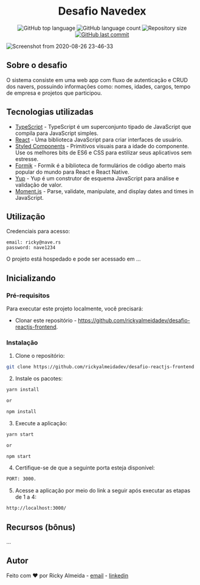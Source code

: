 <h1 align="center">Desafio Navedex</h1>

<p align="center">
  <img alt="GitHub top language" src="https://img.shields.io/github/languages/top/rickyalmeidadev/desafio-reactjs-frontend">
  <img alt="GitHub language count" src="https://img.shields.io/github/languages/count/rickyalmeidadev/desafio-reactjs-frontend">
  <img alt="Repository size" src="https://img.shields.io/github/repo-size/rickyalmeidadev/desafio-reactjs-frontend">
  <a href="https://github.com/rickyalmeidadev/desafio-reactjs-frontend/commits/master">
    <img alt="GitHub last commit" src="https://img.shields.io/github/last-commit/rickyalmeidadev/desafio-reactjs-frontend">
  </a>
</p>

![Screenshot from 2020-08-26 23-46-33](https://user-images.githubusercontent.com/60705947/91378364-9ff7a700-e7f6-11ea-865e-1fa5134c1a38.png)

## Sobre o desafio

O sistema consiste em uma web app com fluxo de autenticação e CRUD dos navers, possuindo informações como: nomes, idades, cargos, tempo de empresa e projetos que participou. 

## Tecnologias utilizadas

- [TypeScript](https://www.typescriptlang.org/) - TypeScript é um superconjunto tipado de JavaScript que compila para JavaScript simples.
- [React](https://pt-br.reactjs.org/) - Uma biblioteca JavaScript para criar interfaces de usuário.
- [Styled Components](https://styled-components.com/) - Primitivos visuais para a idade do componente. Use os melhores bits de ES6 e CSS para estilizar seus aplicativos sem estresse.
- [Formik](https://formik.org/) - Formik é a biblioteca de formulários de código aberto mais popular do mundo para React e React Native.
- [Yup](https://www.npmjs.com/package/yup) - Yup é um construtor de esquema JavaScript para análise e validação de valor.
- [Moment.js](https://momentjs.com/) - Parse, validate, manipulate,
and display dates and times in JavaScript.

## Utilização

Credenciais para acesso:
```
email: ricky@nave.rs
password: nave1234
```

O projeto está hospedado e pode ser acessado em ...

## Inicializando

### Pré-requisitos

Para executar este projeto localmente, você precisará:

- Clonar este repositório - https://github.com/rickyalmeidadev/desafio-reactjs-frontend.

### Instalação

1. Clone o repositório:

```sh
git clone https://github.com/rickyalmeidadev/desafio-reactjs-frontend
```

2. Instale os pacotes:

```sh
yarn install

or

npm install
```

3. Execute a aplicação:

```sh
yarn start

or

npm start
```

4. Certifique-se de que a seguinte porta esteja disponível:

```sh
PORT: 3000.
```

5. Acesse a aplicação por meio do link a seguir após executar as etapas de 1 a 4:

```sh
http://localhost:3000/
```

## Recursos (bônus)

...

## Autor

Feito com :heart: por Ricky Almeida - [email](mailto:ricky.almeida.dev@gmail.com) - [linkedin](https://www.linkedin.com/in/rickyalmeidadev)
